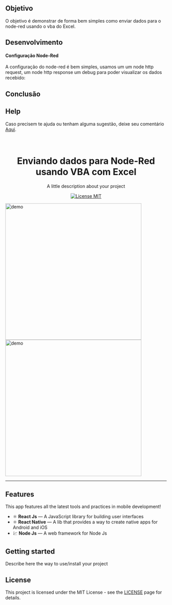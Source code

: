 
## Objetivo

O objetivo é demonstrar de forma bem simples como enviar dados para o node-red usando o vba do Excel.

## Desenvolvimento

#### Configuração Node-Red
A configuração do node-red é bem simples, usamos um um node http request, um node http response um debug para poder visualizar os dados recebido:



## Conclusão

## Help

Caso precisem te ajuda ou tenham alguma sugestão, deixe seu comentário [Aqui](https://github.com/dedynobre/enviando-dados-para-nodered-com-vba-excel/issues).


<h1 align="center">
<br>
Enviando dados para Node-Red usando VBA com Excel
</h1>

<p align="center">A little description about your project</p>

<p align="center">
  <a href="https://www.apache.org/licenses/LICENSE-2.0">
    <img src="https://img.shields.io/badge/apache-2.0-blue" alt="License MIT">
  </a>
</p>

[//]: # (Add your gifs/images here:)
<div>
  <img src="IMAGE_1_URL" alt="demo" height="425">
  <img src="IMAGE_2_URL" alt="demo" height="425">
</div>

<hr />

## Features
[//]: # (Add the features of your project here:)
This app features all the latest tools and practices in mobile development!

- ⚛️ **React Js** — A JavaScript library for building user interfaces
- ⚛️ **React Native** — A lib that provides a way to create native apps for Android and iOS
- 💹 **Node Js** — A web framework for Node Js

## Getting started

Describe here the way to use/install your project


## License

This project is licensed under the MIT License - see the [LICENSE](https://opensource.org/licenses/MIT) page for details.
